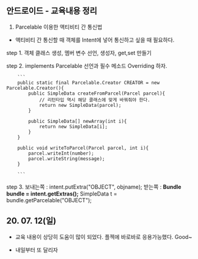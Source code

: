 ## 안드로이드 - 교육내용 정리

1. Parcelable 이용한 액티비티 간 통신법

  + 액티비티 간 통신할 때 객체를 Intent에 넣어 통신하고 싶을 때 필요하다.

  step 1. 객체 클래스 생성, 멤버 변수 선언, 생성자, get,set 만들기

  step 2. implements Parcelable 선언과 필수 메소드 Overriding 하자.

        ```
        public static final Parcelable.Creator CREATOR = new Parcelable.Creator(){
            public SimpleData createFromParcel(Parcel parcel){
                // 리턴타입 역시 해당 클래스에 맞게 바꿔줘야 한다.
                return new SimpleData(parcel);
            }
            
            public SimpleData[] newArray(int i){
                return new SimpleData[i];
            }
        }
        
        public void writeToParcel(Parcel parcel, int i){
            parcel.writeInt(number);
            parcel.writeString(message);
        }

        ```

   step 3. 보내는쪽 : intent.putExtra("OBJECT", objname);
           받는쪽   : **Bundle bundle = intent.getExtras();**
                      SimpleData t = bundle.getParcelable("OBJECT");

## 20. 07. 12(일)

 - 교육 내용이 상당히 도움이 많이 되었다. 플젝에 바로바로 응용가능했다. Good~

 - 내일부터 또 달리자
                